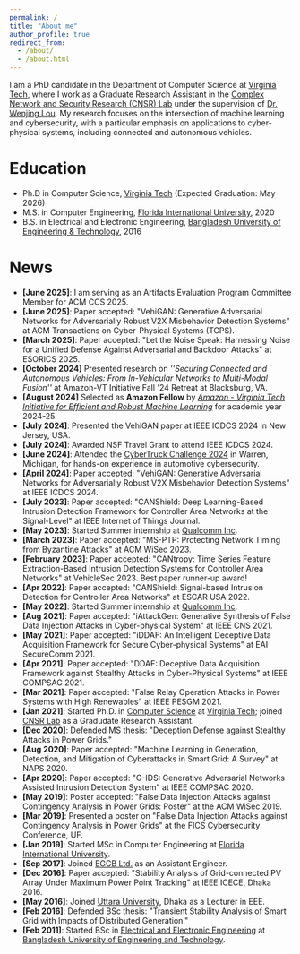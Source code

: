 ```yaml
---
permalink: /
title: "About me"
author_profile: true
redirect_from: 
  - /about/
  - /about.html
---
```


I am a PhD candidate in the Department of Computer Science at [Virginia Tech](https://www.vt.edu/), where I work as a Graduate Research Assistant in the [Complex Network and Security Research (CNSR) Lab](https://www.cnsr.ictas.vt.edu/) under the supervision of [Dr. Wenjing Lou](https://www.cnsr.ictas.vt.edu/WJLou.html). My research focuses on the intersection of machine learning and cybersecurity, with a particular emphasis on applications to cyber-physical systems, including connected and autonomous vehicles. 

Education
======
* Ph.D in Computer Science, [Virginia Tech](https://www.vt.edu/) (Expected Graduation: May 2026)
* M.S. in Computer Engineering, [Florida International University](https://www.fiu.edu/), 2020
* B.S. in Electrical and Electronic Engineering, [Bangladesh University of Engineering & Technology](https://www.buet.ac.bd), 2016

News
======
- **[June 2025]**: I am serving as an Artifacts Evaluation Program Committee Member for ACM CCS 2025.
- **[June 2025]**: Paper accepted: "VehiGAN: Generative Adversarial Networks for Adversarially Robust V2X Misbehavior Detection Systems" at ACM Transactions on Cyber-Physical Systems (TCPS). 
- **[March 2025]**: Paper accepted: "Let the Noise Speak: Harnessing Noise for a Unified Defense Against Adversarial and Backdoor Attacks" at ESORICS 2025. 
- **[October 2024]** Presented research on *''Securing Connected and Autonomous Vehicles: From In-Vehicular Networks to Multi-Modal Fusion''* at Amazon-VT Initiative Fall '24 Retreat at Blacksburg, VA.
- **[August 2024]** Selected as **Amazon Fellow** by *[Amazon - Virginia Tech Initiative for Efficient and Robust Machine Learning](https://amazon.cs.vt.edu/)* for academic year 2024-25.
- **[July 2024]**: Presented the VehiGAN paper at IEEE ICDCS 2024 in New Jersey, USA.
- **[July 2024]**: Awarded NSF Travel Grant to attend IEEE ICDCS 2024.
- **[June 2024]**: Attended the [CyberTruck Challenge 2024](https://www.cybertruckchallenge.org/past-challenges/2024-2/) in Warren, Michigan, for hands-on experience in automotive cybersecurity.
- **[April 2024]**: Paper accepted: "VehiGAN: Generative Adversarial Networks for Adversarially Robust V2X Misbehavior Detection Systems" at IEEE ICDCS 2024. 
- **[July 2023]**: Paper accepted: "CANShield: Deep Learning-Based Intrusion Detection Framework for Controller Area Networks at the Signal-Level" at IEEE Internet of Things Journal.
- **[May 2023]**: Started Summer internship at [Qualcomm Inc](https://www.qualcomm.com/).  
- **[March 2023]**: Paper accepted: "MS-PTP: Protecting Network Timing from Byzantine Attacks" at ACM WiSec 2023. 
- **[February 2023]**: Paper accepted: "CANtropy: Time Series Feature Extraction-Based Intrusion Detection Systems for Controller Area Networks" at VehicleSec 2023.  Best paper runner-up award!
- **[Apr 2022]**: Paper accepted: "CANShield: Signal-based Intrusion Detection for Controller Area Networks" at ESCAR USA 2022.  
- **[May 2022]**: Started Summer internship at [Qualcomm Inc](https://www.qualcomm.com/).  
- **[Aug 2021]**: Paper accepted: "iAttackGen: Generative Synthesis of False Data Injection Attacks in Cyber-physical System" at IEEE CNS 2021.  
- **[May 2021]**: Paper accepted: "iDDAF: An Intelligent Deceptive Data Acquisition Framework for Secure Cyber-physical Systems" at EAI SecureComm 2021.  
- **[Apr 2021]**: Paper accepted: "DDAF: Deceptive Data Acquisition Framework against Stealthy Attacks in Cyber-Physical Systems" at IEEE COMPSAC 2021.  
- **[Mar 2021]**: Paper accepted: "False Relay Operation Attacks in Power Systems with High Renewables" at IEEE PESGM 2021.  
- **[Jan 2021]**: Started Ph.D. in [Computer Science](https://cs.vt.edu/) at [Virginia Tech](https://vt.edu/); joined [CNSR Lab](https://www.cnsr.ictas.vt.edu/index.html) as a Gradudate Research Assistant.  
- **[Dec 2020]**: Defended MS thesis: "Deception Defense against Stealthy Attacks in Power Grids."  
- **[Aug 2020]**: Paper accepted: "Machine Learning in Generation, Detection, and Mitigation of Cyberattacks in Smart Grid: A Survey" at NAPS 2020.  
- **[Apr 2020]**: Paper accepted: "G-IDS: Generative Adversarial Networks Assisted Intrusion Detection System" at IEEE COMPSAC 2020.  
- **[May 2019]**: Poster accepted: "False Data Injection Attacks against Contingency Analysis in Power Grids: Poster" at the ACM WiSec 2019.  
- **[Mar 2019]**: Presented a poster on "False Data Injection Attacks against Contingency Analysis in Power Grids" at the FICS Cybersecurity Conference, UF.  
- **[Jan 2019]**: Started MSc in Computer Engineering at [Florida International University](https://www.fiu.edu/).  
- **[Sep 2017]**: Joined [EGCB Ltd.](https://egcb.gov.bd/en) as an Assistant Engineer.  
- **[Dec 2016]**: Paper accepted: "Stability Analysis of Grid-connected PV Array Under Maximum Power Point Tracking" at IEEE ICECE, Dhaka 2016.  
- **[May 2016]**: Joined [Uttara University](https://uttarauniversity.edu.bd/), Dhaka as a Lecturer in EEE.  
- **[Feb 2016]**: Defended BSc thesis: "Transient Stability Analysis of Smart Grid with Impacts of Distributed Generation."  
- **[Feb 2011]**: Started BSc in [Electrical and Electronic Engineering](https://eee.buet.ac.bd/) at [Bangladesh University of Engineering and Technology](https://www.buet.ac.bd/web/).

<!-- 
News
======
- **[Update 2023-2-24]** More updates to come!
- **[April 2022]** Our paper titled **“CANShield: Signal-based Intrusion Detection for Controller Area Networks”** is accepted in the 9th Embedded Security in Cars (escar) USA 2022.
- **[January 2022]** Accepted an offer for an internship at Qualcomm Inc. for summer 2022. Looking forward to an exciting summer! 
- **[August 2021]** Published a conference paper titled "**iAttackGen: Generative Synthesis of False Data Injection Attacks in Cyber-physical Systems**" in The 9th IEEE Conference on Communications and Network Security (**CNS**) 2021.
- **[May 2021]** Published a conference paper titled "**iDDAF: An Intelligent Deceptive Data Acquisition Framework for Secure Cyber-physical Systems**"  in The 17th EAI International Conference on Security and Privacy in Communication Networks (**SecureComm**) 2021. 
- **[April 2021]** Published a conference paper titled "**DDAF: Deceptive Data Acquisition Framework against Stealthy Attacks in Cyber-Physical Systems**"  in The 45th IEEE Computer Society International Conference on Computers, Software, and Applications (**COMPSAC**), 2021.
- **[March 2021]** Published a conference paper titled "**False Relay Operation Attacks in Power Systems with High Renewables**" in The 2021 IEEE PES General Meeting .
[January 2021]** Started Ph.D. in Computer Science at Virginia Tech.  Joined CNSR Lab as a graduate research assistant (GRA). "Go Hokies!"
- **[December 2020]** Defended my MS thesis titled "**Deception Defense against Stealthy Attacks in Power Grids**".  
- **[August 2020]** Published a conference paper titled "Machine Learning in Generation, Detection, and Mitigation of Cyberattacks in Smart Grid: A Survey"  in The 52nd North American Power Symposium (**NAPS**) 2020.
- **[April 2020]** Published a conference paper titled "G-IDS: Generative Adversarial Networks assisted Intrusion Detection System"  in IEEE Computers, Software, and Applications Conference (**COMPSAC**) 2020.
- **[May 2019]**  Published a short paper titled "False Data Injection Attacks against Contingency Analysis in Power Grids: poster"  in The 12th ACM Conference on Security and Privacy in Wireless and Mobile Networks (**WiSec**) 2019.
- **[March 2019]** Presented a poster on "False Data Injection Attacks against Contingency Analysis in Power Grids"  at FICS Research Annual Conference on Cybersecurity at the University of Florida (UF) .
- **[January 2019]** Started MSc in Computer Engineering at Florida International University (FIU)
[September 2017]** Joined Electricity Generation Company of Bangladesh  (EGCB) Ltd. as an Assistant Engineer.
- **[December 2016]** Published a conference paper titled "Stability Analysis of Grid-connected PV Array Under Maximum Power Point Tracking"  in 9th International Conference on Electrical and Computer Engineering (**ICECE**), Dhaka, 2016
[May 2016]** Joined Computer Science and Engineering Dept, Uttara University, Dhaka as a Lecturer (EEE) .
- **[February 2016]** Defended BSc Thesis on "Transient Stability Analysis of Smart Grid with Impacts of Distributed Generation." 
- **[February 2011]** Started BSc at **Bangladesh University of Engineering and Technology (BUET)**  


# News

---

- **Feb 2024**  
  *More updates to come!*

- **Apr 2022**  
  Paper accepted: **"CANShield: Signal-based Intrusion Detection for Controller Area Networks"** at the 9th Embedded Security in Cars (escar) USA 2022.

- **Jan 2022**  
  Accepted a Summer 2022 internship at Qualcomm Inc.

- **Aug 2021**  
  Published: **"iAttackGen: Generative Synthesis of False Data Injection Attacks in Cyber-physical Systems"** at the 9th IEEE CNS 2021.

- **May 2021**  
  Published: **"iDDAF: An Intelligent Deceptive Data Acquisition Framework for Secure Cyber-physical Systems"** at the 17th EAI SecureComm 2021.

- **Apr 2021**  
  Published: **"DDAF: Deceptive Data Acquisition Framework against Stealthy Attacks in Cyber-Physical Systems"** at the 45th IEEE COMPSAC 2021.

- **Mar 2021**  
  Published: **"False Relay Operation Attacks in Power Systems with High Renewables"** at the IEEE PES General Meeting 2021.

- **Jan 2021**  
  Started Ph.D. in Computer Science at Virginia Tech; joined CNSR Lab as a GRA.

- **Dec 2020**  
  Defended MS thesis: **"Deception Defense against Stealthy Attacks in Power Grids."**

- **Aug 2020**  
  Published: **"Machine Learning in Generation, Detection, and Mitigation of Cyberattacks in Smart Grid: A Survey"** at the 52nd NAPS 2020.

- **Apr 2020**  
  Published: **"G-IDS: Generative Adversarial Networks Assisted Intrusion Detection System"** at IEEE COMPSAC 2020.

- **May 2019**  
  Published: **"False Data Injection Attacks against Contingency Analysis in Power Grids: Poster"** at the 12th ACM WiSec 2019.

- **Mar 2019**  
  Presented a poster on "False Data Injection Attacks against Contingency Analysis in Power Grids" at the FICS Cybersecurity Conference, UF.

- **Jan 2019**  
  Started MSc in Computer Engineering at FIU.

- **Sep 2017**  
  Joined EGCB Ltd. as an Assistant Engineer.

- **Dec 2016**  
  Published: **"Stability Analysis of Grid-connected PV Array Under Maximum Power Point Tracking"** at the 9th IEEE ICECE, Dhaka 2016.

- **May 2016**  
  Joined Uttara University, Dhaka as a Lecturer in EEE.

- **Feb 2016**  
  Defended BSc thesis: **"Transient Stability Analysis of Smart Grid with Impacts of Distributed Generation."**

- **Feb 2011**  
  Started BSc at **BUET**. -->

<!-- For more info
------ -->
